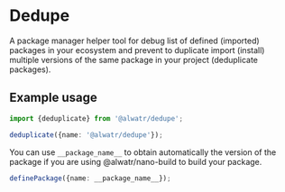 # Dedupe

A package manager helper tool for debug list of defined (imported) packages in your ecosystem and prevent to duplicate import (install) multiple versions of the same package in your project (deduplicate packages).

## Example usage

```ts
import {deduplicate} from '@alwatr/dedupe';

deduplicate({name: '@alwatr/dedupe'});
```

You can use `__package_name__` to obtain automatically the version of the package if you are using @alwatr/nano-build to build your package.

```ts
definePackage({name: __package_name__});
```
